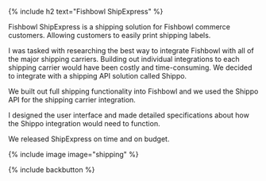 {% include h2 text="Fishbowl ShipExpress" %}

Fishbowl ShipExpress is a shipping solution for Fishbowl commerce customers. Allowing customers to easily print shipping labels.

I was tasked with researching the best way to integrate Fishbowl with all of the major shipping carriers. Building out individual integrations to each shipping carrier would have been costly and time-consuming. We decided to integrate with a shipping API solution called Shippo.

We built out full shipping functionality into Fishbowl and we used the Shippo API for the shipping carrier integration. 

I designed the user interface and made detailed specifications about how the Shippo integration would need to function.

We released ShipExpress on time and on budget.

{% include image image="shipping" %}

{% include backbutton %}
